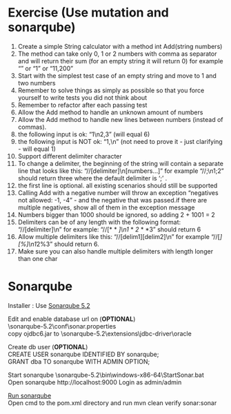 # Exercise (Use mutation and sonarqube)

1. Create a simple String calculator with a method int Add(string numbers)
  1. The method can take only 0, 1 or 2 numbers with comma as separator and will return their sum (for an empty string it will return 0) for example “” or “1” or “11,200”
  2. Start with the simplest test case of an empty string and move to 1 and two numbers
  3. Remember to solve things as simply as possible so that you force yourself to write tests you did not think about
  4. Remember to refactor after each passing test
2. Allow the Add method to handle an unknown amount of numbers
3. Allow the Add method to handle new lines between numbers (instead of commas).
  1. the following input is ok:  “1\n2,3”  (will equal 6)
  2. the following input is NOT ok:  “1,\n” (not need to prove it - just clarifying - will equal 1)
4. Support different delimiter character
  1. To change a delimiter, the beginning of the string will contain a separate line that looks like this:   “//[delimiter]\n[numbers…]” for example “//;\n1;2” should return three where the default delimiter is ‘;’ .
  2. the first line is optional. all existing scenarios should still be supported
5. Calling Add with a negative number will throw an exception “negatives not allowed: -1, -4” - and the negative that was passed.if there are multiple negatives, show all of them in the exception message
6. Numbers bigger than 1000 should be ignored, so adding 2 + 1001  = 2
7. Delimiters can be of any length with the following format:  “//[delimiter]\n” for example: “//[* * *]\n1* * *2* * *3” should return 6
8. Allow multiple delimiters like this:  “//[delim1][delim2]\n” for example “//[*][%]\n1*2%3” should return 6.
9. Make sure you can also handle multiple delimiters with length longer than one char

# Sonarqube
Installer : Use [Sonarqube 5.2](http://www.sonarqube.org/downloads/)

Edit and enable database url on (**OPTIONAL**)  
\sonarqube-5.2\conf\sonar.properties  
copy ojdbc6.jar to \sonarqube-5.2\extensions\jdbc-driver\oracle

Create db user (**OPTIONAL**)  
CREATE USER sonarqube IDENTIFIED BY sonarqube;  
GRANT dba TO sonarqube WITH ADMIN OPTION;

Start sonarqube \sonarqube-5.2\bin\windows-x86-64\StartSonar.bat  
Open sonarqube http://localhost:9000
Login as admin/admin

[Run sonarqube](http://docs.sonarqube.org/display/SONAR/Analyzing+with+SonarQube+Scanner+for+Maven)  
Open cmd to the pom.xml directory and run mvn clean verify sonar:sonar
